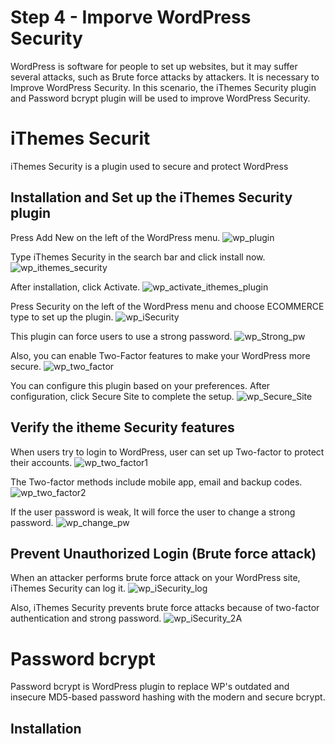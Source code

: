 # Step 4 - Imporve WordPress Security

WordPress is software for people to set up websites, but it may suffer several attacks, such as Brute force attacks by attackers. It is necessary to Improve WordPress Security. In this scenario, the iThemes Security plugin and Password bcrypt plugin will be used to improve WordPress Security.
# iThemes Securit
iThemes Security is a plugin used to secure and protect WordPress

## Installation and Set up the iThemes Security plugin
Press Add New on the left of the WordPress menu.
![wp_plugin](./assets/wp_plugin.png)

Type iThemes Security in the search bar and click install now.
![wp_ithemes_security](./assets/wp_ithemes_security1.png)

After installation, click Activate.
![wp_activate_ithemes_plugin](./assets/wp_activate_ithemes_plugin1.png)

Press Security on the left of the WordPress menu and choose ECOMMERCE type to set up the plugin.
![wp_iSecurity](./assets/wp_iSecurity.png)

This plugin can force users to use a strong password.
![wp_Strong_pw](./assets/wp_Strong_pw.png)

Also, you can enable Two-Factor features to make your WordPress more secure.
![wp_two_factor](./assets/wp_two_factor.png)

You can configure this plugin based on your preferences.
After configuration, click Secure Site to complete the setup.
![wp_Secure_Site](./assets/wp_Secure_Site.png)

## Verify the itheme Security features
When users try to login to WordPress, user can set up Two-factor to protect their accounts.
![wp_two_factor1](./assets/wp_two_factor1.png)

The Two-factor methods include mobile app, email and backup codes.
![wp_two_factor2](./assets/wp_two_factor2.png)

If the user password is weak, It will force the user to change a strong password.
![wp_change_pw](./assets/wp_change_pw.png)

## Prevent Unauthorized Login (Brute force attack)
When an attacker performs brute force attack on your WordPress site, iThemes Security can log it.
![wp_iSecurity_log](./assets/wp_iSecurity_log.png)

Also, iThemes Security prevents brute force attacks because of two-factor authentication and strong password.
![wp_iSecurity_2A](./assets/wp_iSecurity_2A.png)

# Password bcrypt
Password bcrypt is WordPress plugin to replace WP's outdated and insecure MD5-based password hashing with the modern and secure bcrypt.

## Installation


